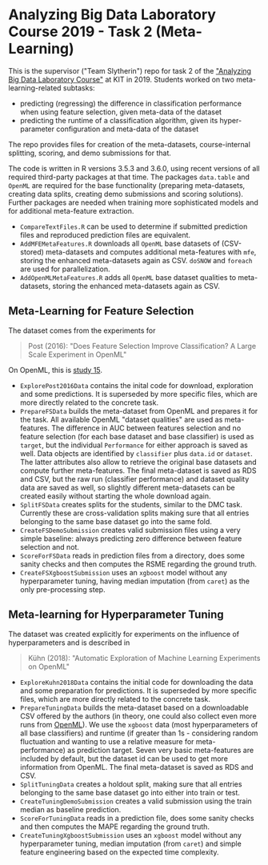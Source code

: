 # Analyzing Big Data Laboratory Course 2019 - Task 2 (Meta-Learning)

This is the supervisor ("Team Slytherin") repo for task 2 of the ["Analyzing Big Data Laboratory Course"](http://dbis.ipd.kit.edu/2670.php) at KIT in 2019.
Students worked on two meta-learning-related subtasks:

- predicting (regressing) the difference in classification performance when using feature selection, given meta-data of the dataset
- predicting the runtime of a classification algorithm, given its hyper-parameter configuration and meta-data of the dataset

The repo provides files for creation of the meta-datasets, course-internal splitting, scoring, and demo submissions for that.

The code is written in R versions 3.5.3 and 3.6.0, using recent versions of all required third-party packages at that time.
The packages `data.table` and `OpenML` are required for the base functionality (preparing meta-datasets, creating data splits, creating demo submissions and scoring solutions).
Further packages are needed when training more sophisticated models and for additional meta-feature extraction.

- `CompareTextFiles.R` can be used to determine if submitted prediction files and reproduced prediction files are equivalent.
- `AddMFEMetaFeatures.R` downloads all `OpenML` base datasets of (CSV-stored) meta-datasets and computes additional meta-features with `mfe`, storing the enhanced meta-datasets again as CSV. `doSNOW` and `foreach` are used for parallelization.
- `AddOpenMLMetaFeatures.R` adds all `OpenML` base dataset qualities to meta-datasets, storing the enhanced meta-datasets again as CSV.

## Meta-Learning for Feature Selection

The dataset comes from the experiments for

> Post (2016): "Does Feature Selection Improve Classification? A Large Scale Experiment in OpenML"

On OpenML, this is [study 15](https://www.openml.org/s/15).

- `ExplorePost2016Data` contains the inital code for download, exploration and some predictions. It is superseded by more specific files, which are more directly related to the concrete task.
- `PrepareFSData` builds the meta-dataset from OpenML and prepares it for the task. All available OpenML "dataset qualities" are used as meta-features. The difference in AUC between features selection and no feature selection (for each base dataset and base classifier) is used as `target`, but the individual `Performance` for either approach is saved as well. Data objects are identified by `classifier` plus `data.id` or `dataset`. The latter attributes also allow to retrieve the original base datasets and compute further meta-features. The final meta-dataset is saved as RDS and CSV, but the raw run (classifier performance) and dataset quality data are saved as well, so slightly different meta-datasets can be created easily without starting the whole download again.
- `SplitFSData` creates splits for the students, similar to the DMC task. Currently these are cross-validation splits making sure that all entries belonging to the same base dataset go into the same fold.
- `CreateFSDemoSubmission` creates valid submission files using a very simple baseline: always predicting zero difference between feature selection and not.
- `ScoreForFSData` reads in prediction files from a directory, does some sanity checks and then computes the RSME regarding the ground truth.
- `CreateFSXgboostSubmission` uses an `xgboost` model without any hyperparameter tuning, having median imputation (from `caret`) as the only pre-processing step.

## Meta-learning for Hyperparameter Tuning

The dataset was created explicitly for experiments on the influence of hyperparameters and is described in

> Kühn (2018): "Automatic Exploration of Machine Learning Experiments on OpenML"

- `ExploreKuhn2018Data` contains the initial code for downloading the data and some preparation for predictions. It is superseded by more specific files, which are more directly related to the concrete task.
- `PrepareTuningData` builds the meta-dataset based on a downloadable CSV offered by the authors (in theory, one could also collect even more runs from [OpenML](https://www.openml.org/u/2702)). We use the `xgboost` data (most hyperparameters of all base classifiers) and runtime (if greater than 1s - considering random fluctuation and wanting to use a relative measure for meta-performance) as prediction target. Seven very basic meta-features are included by default, but the dataset id can be used to get more information from OpenML. The final meta-dataset is saved as RDS and CSV.
- `SplitTuningData` creates a holdout split, making sure that all entries belonging to the same base dataset go into either into train or test.
- `CreateTuningDemoSubmission` creates a valid submission using the train median as baseline prediction.
- `ScoreForTuningData` reads in a prediction file, does some sanity checks and then computes the MAPE regarding the ground truth.
- `CreateTuningXgboostSubmission` uses an `xgboost` model without any hyperparameter tuning, median imputation (from `caret`) and simple feature engineering based on the expected time complexity.
